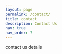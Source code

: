 ```yaml
---
layout: page
permalink: /contact/
title: contact
description: Contact Us
nav: true
nav_order: 7
---
```


contact us details
